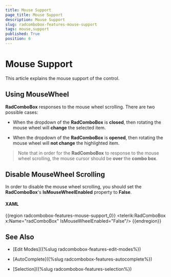 ```yaml
---
title: Mouse Support
page_title: Mouse Support
description: Mouse Support
slug: radcombobox-features-mouse-support
tags: mouse,support
published: True
position: 6
---
```


# Mouse Support

This article explains the mouse support of the control.

## Using MouseWheel

__RadComboBox__ responses to the mouse wheel scrolling. There are two possible cases:

* When the dropdown of the __RadComboBox__ is __closed__, then rotating the mouse wheel will __change__ the selected item.

* When the dropdown of the __RadComboBox__ is __opened__, then rotating the mouse wheel will __not change__ the highlighted item.

>Note that in order for the __RadComboBox__ to response to the mouse wheel scrolling, the mouse cursor should be __over__ the __combo box__.

## Disable MouseWheel Scrolling

In order to disable the mouse wheel scrolling, you should set the __RadComboBox__'s __IsMouseWheelEnabled__ property to __False__.

#### __XAML__

{{region radcombobox-features-mouse-support_0}}
	<telerik:RadComboBox x:Name="radComboBox" IsMouseWheelEnabled="False"/>
{{endregion}}

## See Also

 * [Edit Modes]({%slug radcombobox-features-edit-modes%})

 * [AutoComplete]({%slug radcombobox-features-autocomplete%})

 * [Selection]({%slug radcombobox-features-selection%})
